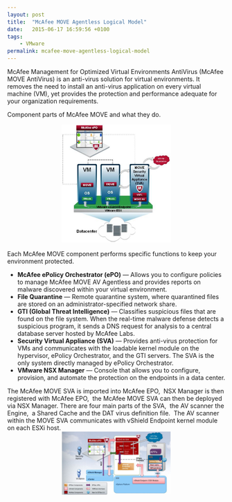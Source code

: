 ```yaml
---
layout: post
title:  "McAfee MOVE Agentless Logical Model"
date:   2015-06-17 16:59:56 +0100
tags:
    - VMware
permalink: mcafee-move-agentless-logical-model
---
```

McAfee Management for Optimized Virtual Environments AntiVirus (McAfee MOVE AntiVirus) is an anti-virus solution 
for virtual environments. It removes the need to install an anti-virus application on every virtual machine (VM), 
yet provides the protection and performance adequate for your organization requirements.

Component parts of McAfee MOVE and what they do.

<center><img src="/images/McAfee-MOVE.jpg" width="50%"></center>

Each McAfee MOVE component performs specific functions to keep your environment protected.
<ul>
	<li><strong>McAfee ePolicy Orchestrator (ePO)</strong> — Allows you to configure policies to manage McAfee MOVE AV Agentless and provides reports on malware discovered within your virtual environment.</li>
	<li><strong>File Quarantine</strong> — Remote quarantine system, where quarantined files are stored on an administrator-specified network share.</li>
	<li><strong>GTI (Global Threat Intelligence)</strong> — Classifies suspicious files that are found on the file system. When the real-time malware defense detects a suspicious program, it sends a DNS request for analysis to a central database server hosted by McAfee Labs.</li>
	<li><strong>Security Virtual Appliance (SVA)</strong> — Provides anti-virus protection for VMs and communicates with the loadable kernel module on the hypervisor, ePolicy Orchestrator, and the GTI servers. The SVA is the only system directly managed by ePolicy Orchestrator.</li>
	<li><strong>VMware NSX Manager</strong> — Console that allows you to configure, provision, and automate the protection on the endpoints in a data center.</li>
</ul>
The McAfee MOVE SVA is imported into McAfee EPO,  NSX Manager is then registered with McAfee EPO,  the McAfee MOVE SVA can then be deployed via NSX Manager. There are four main parts of the SVA,  the AV scanner the Engine,  a Shared Cache and the DAT virus definition file.  The AV scanner within the MOVE SVA communicates with vShield Endpoint kernel module on each ESXi host.

<center><img src="/images/McAfee-MOVE-Flow.jpg" width="50%"></center>